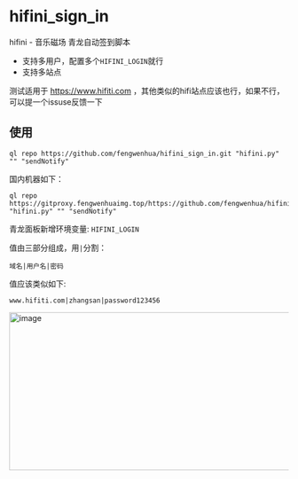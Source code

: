 # hifini_sign_in
hifini - 音乐磁场 青龙自动签到脚本

* 支持多用户，配置多个`HIFINI_LOGIN`就行
* 支持多站点

测试适用于 https://www.hifiti.com ，其他类似的hifi站点应该也行，如果不行，可以提一个issuse反馈一下

## 使用
```shell
ql repo https://github.com/fengwenhua/hifini_sign_in.git "hifini.py" "" "sendNotify"
```

国内机器如下：

```shell
ql repo https://gitproxy.fengwenhuaimg.top/https://github.com/fengwenhua/hifini_sign_in.git "hifini.py" "" "sendNotify"
```

青龙面板新增环境变量: `HIFINI_LOGIN`

值由三部分组成，用`|`分割：

```
域名|用户名|密码
```

值应该类似如下:

```
www.hifiti.com|zhangsan|password123456
```

<img width="1369" height="285" alt="image" src="https://github.com/user-attachments/assets/9f4d775f-127d-4c88-adf9-c0ec8319cbe5" />

